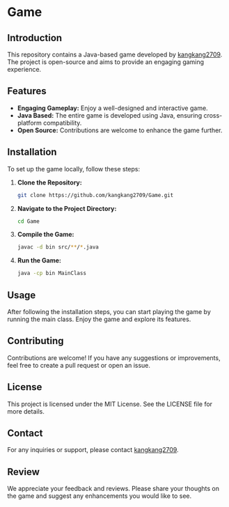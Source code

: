 # Game

## Introduction
This repository contains a Java-based game developed by [kangkang2709](https://github.com/kangkang2709). The project is open-source and aims to provide an engaging gaming experience.

## Features
- **Engaging Gameplay:** Enjoy a well-designed and interactive game.
- **Java Based:** The entire game is developed using Java, ensuring cross-platform compatibility.
- **Open Source:** Contributions are welcome to enhance the game further.

## Installation
To set up the game locally, follow these steps:

1. **Clone the Repository:**
   ```sh
   git clone https://github.com/kangkang2709/Game.git
   ```
2. **Navigate to the Project Directory:**
   ```sh
   cd Game
   ```
3. **Compile the Game:**
   ```sh
   javac -d bin src/**/*.java
   ```
4. **Run the Game:**
   ```sh
   java -cp bin MainClass
   ```

## Usage
After following the installation steps, you can start playing the game by running the main class. Enjoy the game and explore its features.

## Contributing
Contributions are welcome! If you have any suggestions or improvements, feel free to create a pull request or open an issue.

## License
This project is licensed under the MIT License. See the LICENSE file for more details.

## Contact
For any inquiries or support, please contact [kangkang2709](https://github.com/kangkang2709).

## Review
We appreciate your feedback and reviews. Please share your thoughts on the game and suggest any enhancements you would like to see.
